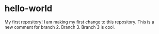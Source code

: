# hello-world
My first repository!
I am making my first change to this repository. 
This is a new comment for branch 2. 
Branch 3. 
Branch 3 is cool. 
